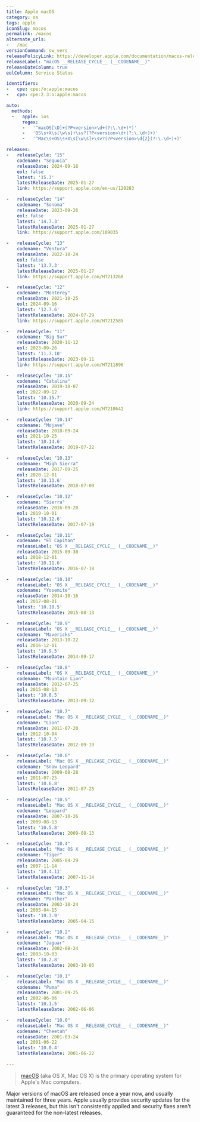 ```yaml
---
title: Apple macOS
category: os
tags: apple
iconSlug: macos
permalink: /macos
alternate_urls:
-   /mac
versionCommand: sw_vers
releasePolicyLink: https://developer.apple.com/documentation/macos-release-notes
releaseLabel: "macOS __RELEASE_CYCLE__ (__CODENAME__)"
releaseDateColumn: true
eolColumn: Service Status

identifiers:
-   cpe: cpe:/o:apple:macos
-   cpe: cpe:2.3:o:apple:macos

auto:
  methods:
  -   apple: ios
      regex:
      -   '^macOS[\D]+(?P<version>\d+(?:\.\d+)*)'
      -   'OS\s+X\s[\w\s]+\sv?(?P<version>\d+(?:\.\d+)+)'
      -   '^Mac\s+OS\s+X\s[\w\s]+\sv?(?P<version>\d{2}(?:\.\d+)+)'

releases:
-   releaseCycle: "15"
    codename: "Sequoia"
    releaseDate: 2024-09-16
    eol: false
    latest: '15.3'
    latestReleaseDate: 2025-01-27
    link: https://support.apple.com/en-us/120283

-   releaseCycle: "14"
    codename: "Sonoma"
    releaseDate: 2023-09-26
    eol: false
    latest: '14.7.3'
    latestReleaseDate: 2025-01-27
    link: https://support.apple.com/109035

-   releaseCycle: "13"
    codename: "Ventura"
    releaseDate: 2022-10-24
    eol: false
    latest: '13.7.3'
    latestReleaseDate: 2025-01-27
    link: https://support.apple.com/HT213268

-   releaseCycle: "12"
    codename: "Monterey"
    releaseDate: 2021-10-25
    eol: 2024-09-16
    latest: '12.7.6'
    latestReleaseDate: 2024-07-29
    link: https://support.apple.com/HT212585

-   releaseCycle: "11"
    codename: "Big Sur"
    releaseDate: 2020-11-12
    eol: 2023-09-26
    latest: '11.7.10'
    latestReleaseDate: 2023-09-11
    link: https://support.apple.com/HT211896

-   releaseCycle: "10.15"
    codename: "Catalina"
    releaseDate: 2019-10-07
    eol: 2022-09-12
    latest: '10.15.7'
    latestReleaseDate: 2020-09-24
    link: https://support.apple.com/HT210642

-   releaseCycle: "10.14"
    codename: "Mojave"
    releaseDate: 2018-09-24
    eol: 2021-10-25
    latest: '10.14.6'
    latestReleaseDate: 2019-07-22

-   releaseCycle: "10.13"
    codename: "High Sierra"
    releaseDate: 2017-09-25
    eol: 2020-12-01
    latest: '10.13.6'
    latestReleaseDate: 2018-07-09

-   releaseCycle: "10.12"
    codename: "Sierra"
    releaseDate: 2016-09-20
    eol: 2019-10-01
    latest: '10.12.6'
    latestReleaseDate: 2017-07-19

-   releaseCycle: "10.11"
    codename: "El Capitan"
    releaseLabel: "OS X __RELEASE_CYCLE__ (__CODENAME__)"
    releaseDate: 2015-09-30
    eol: 2018-12-01
    latest: '10.11.6'
    latestReleaseDate: 2016-07-18

-   releaseCycle: "10.10"
    releaseLabel: "OS X __RELEASE_CYCLE__ (__CODENAME__)"
    codename: "Yosemite"
    releaseDate: 2014-10-16
    eol: 2017-08-01
    latest: '10.10.5'
    latestReleaseDate: 2015-08-13

-   releaseCycle: "10.9"
    releaseLabel: "OS X __RELEASE_CYCLE__ (__CODENAME__)"
    codename: "Mavericks"
    releaseDate: 2013-10-22
    eol: 2016-12-01
    latest: '10.9.5'
    latestReleaseDate: 2014-09-17

-   releaseCycle: "10.8"
    releaseLabel: "OS X __RELEASE_CYCLE__ (__CODENAME__)"
    codename: "Mountain Lion"
    releaseDate: 2012-07-25
    eol: 2015-08-13
    latest: '10.8.5'
    latestReleaseDate: 2013-09-12

-   releaseCycle: "10.7"
    releaseLabel: "Mac OS X __RELEASE_CYCLE__ (__CODENAME__)"
    codename: "Lion"
    releaseDate: 2011-07-20
    eol: 2012-10-04
    latest: '10.7.5'
    latestReleaseDate: 2012-09-19

-   releaseCycle: "10.6"
    releaseLabel: "Mac OS X __RELEASE_CYCLE__ (__CODENAME__)"
    codename: "Snow Leopard"
    releaseDate: 2009-08-28
    eol: 2011-07-25
    latest: '10.6.8'
    latestReleaseDate: 2011-07-25

-   releaseCycle: "10.5"
    releaseLabel: "Mac OS X __RELEASE_CYCLE__ (__CODENAME__)"
    codename: "Leopard"
    releaseDate: 2007-10-26
    eol: 2009-08-13
    latest: '10.5.8'
    latestReleaseDate: 2009-08-13

-   releaseCycle: "10.4"
    releaseLabel: "Mac OS X __RELEASE_CYCLE__ (__CODENAME__)"
    codename: "Tiger"
    releaseDate: 2005-04-29
    eol: 2007-11-14
    latest: '10.4.11'
    latestReleaseDate: 2007-11-14

-   releaseCycle: "10.3"
    releaseLabel: "Mac OS X __RELEASE_CYCLE__ (__CODENAME__)"
    codename: "Panther"
    releaseDate: 2003-10-24
    eol: 2005-04-15
    latest: '10.3.9'
    latestReleaseDate: 2005-04-15

-   releaseCycle: "10.2"
    releaseLabel: "Mac OS X __RELEASE_CYCLE__ (__CODENAME__)"
    codename: "Jaguar"
    releaseDate: 2002-08-24
    eol: 2003-10-03
    latest: '10.2.8'
    latestReleaseDate: 2003-10-03

-   releaseCycle: "10.1"
    releaseLabel: "Mac OS X __RELEASE_CYCLE__ (__CODENAME__)"
    codename: "Puma"
    releaseDate: 2001-09-25
    eol: 2002-06-06
    latest: '10.1.5'
    latestReleaseDate: 2002-06-06

-   releaseCycle: "10.0"
    releaseLabel: "Mac OS X __RELEASE_CYCLE__ (__CODENAME__)"
    codename: "Cheetah"
    releaseDate: 2001-03-24
    eol: 2001-06-22
    latest: '10.0.4'
    latestReleaseDate: 2001-06-22

---
```


>[macOS](https://en.wikipedia.org/wiki/MacOS) (aka OS X, Mac OS X) is the primary operating system
> for Apple's Mac computers.

Major versions of macOS are released once a year now, and usually maintained for three years.
Apple usually provides security updates for the latest 3 releases, but this isn't consistently
applied and security fixes aren't guaranteed for the non-latest releases.
